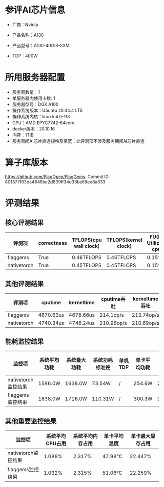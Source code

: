 # 参评AI芯片信息

* 厂商：Nvidia

* 产品名称：A100
* 产品型号：A100-40GiB-SXM
* TDP：400W

# 所用服务器配置

* 服务器数量：1
* 单服务器内使用卡数: 1
* 服务器型号：DGX A100
* 操作系统版本：Ubuntu 20.04.4 LTS
* 操作系统内核：linux5.4.0-113
* CPU：AMD EPYC7742-64core
* docker版本：20.10.16
* 内存：1TiB
* 服务器间AI芯片直连规格及带宽：此评测项不涉及服务期间AI芯片直连

# 算子库版本

https://github.com/FlagOpen/FlagGems. Commit ID: 801377f03ba4649bc2d839ff34e38be66ee8a633

# 评测结果

## 核心评测结果

| 评测项  | correctness | TFLOPS(cpu wall clock) | TFLOPS(kernel clock) | FU(FLOPS Utilization)-cputime | FU-kerneltime |
| ---- | -------------- | -------------- | ------------ | ------ | ----- |
| flaggems | True    | 0.46TFLOPS       | 0.46TFLOPS        | 0.15% | 0.15% |
| nativetorch | True    | 0.45TFLOPS      | 0.45TFLOPS      | 0.15%      | 0.15%    |

## 其他评测结果

| 评测项  | cputime | kerneltime | cputime吞吐 | kerneltime吞吐 | 无预热时延 | 预热后时延 |
| ---- | -------------- | -------------- | ------------ | ------------ | -------------- | -------------- | 
| flaggems | 4670.63us       | 4678.66us        | 214.1op/s | 213.74op/s | 1356985.05us | 4803.36us |
| nativetorch | 4740.34us       | 4746.24us        | 210.96op/s | 210.69op/s | 24034.67us | 4767.14us |

## 能耗监控结果

| 监控项  | 系统平均功耗  | 系统最大功耗  | 系统功耗标准差 | 单机TDP | 单卡平均功耗 | 单卡最大功耗 | 单卡功耗标准差 | 单卡TDP |
| ---- | ------- | ------- | ------- | ----- | ------------ | ------------ | ------------- | ----- |
| nativetorch监控结果 | 1586.0W | 1638.0W | 73.54W   | /     | 254.6W       | 258.0W      | 4.38W        | 400W  |
| flaggems监控结果 | 1638.0W | 1716.0W | 110.31W   | /     | 300.3W       | 305.0W      | 6.37W        | 400W  |

## 其他重要监控结果

| 监控项  | 系统平均CPU占用 | 系统平均内存占用 | 单卡平均温度 | 单卡最大显存占用 |
| ---- | --------- | -------- | ------------ | -------------- |
| nativetorch监控结果 | 1.088%    | 2.317%   | 47.98°C       | 22.447%        |
| flaggems监控结果 | 1.032%    | 2.315%   | 51.06°C       | 22.259%        |
